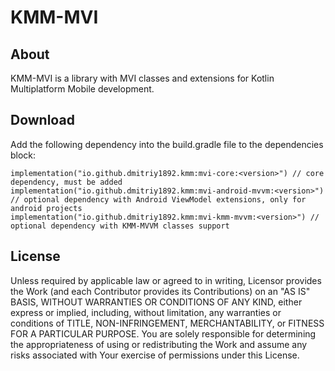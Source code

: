 # KMM-MVI
## About
KMM-MVI is a library with MVI classes and extensions for Kotlin Multiplatform Mobile development.

## Download
Add the following dependency into the build.gradle file to the dependencies block:
```
implementation("io.github.dmitriy1892.kmm:mvi-core:<version>") // core dependency, must be added
implementation("io.github.dmitriy1892.kmm:mvi-android-mvvm:<version>") // optional dependency with Android ViewModel extensions, only for android projects
implementation("io.github.dmitriy1892.kmm:mvi-kmm-mvvm:<version>") // optional dependency with KMM-MVVM classes support
```

## License

Unless required by applicable law or
agreed to in writing, Licensor provides the Work (and each
Contributor provides its Contributions) on an "AS IS" BASIS,
WITHOUT WARRANTIES OR CONDITIONS OF ANY KIND, either express or
implied, including, without limitation, any warranties or conditions
of TITLE, NON-INFRINGEMENT, MERCHANTABILITY, or FITNESS FOR A
PARTICULAR PURPOSE. You are solely responsible for determining the
appropriateness of using or redistributing the Work and assume any
risks associated with Your exercise of permissions under this License.
